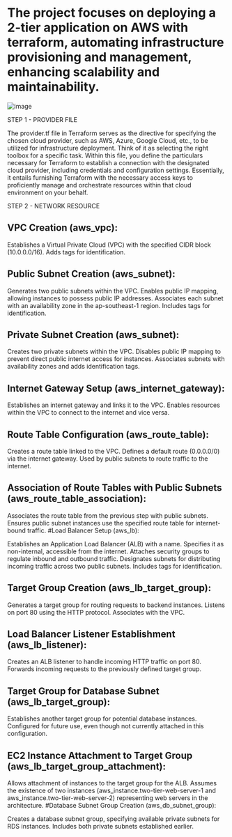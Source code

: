 #  The project focuses on deploying a 2-tier application on AWS with terraform, automating infrastructure provisioning and management, enhancing scalability and maintainability.


![image](https://github.com/Cmieytee/TERRAFORM/assets/129941983/fa95f71e-9f80-4852-89d9-946459b8f353)


STEP 1 - PROVIDER FILE

The provider.tf file in Terraform serves as the directive for specifying the chosen cloud provider, such as AWS, Azure, Google Cloud, etc., to be utilized for infrastructure deployment. Think of it as selecting the right toolbox for a specific task.
Within this file, you define the particulars necessary for Terraform to establish a connection with the designated cloud provider, including credentials and configuration settings. Essentially, it entails furnishing Terraform with the necessary access keys to proficiently manage and orchestrate resources within that cloud environment on your behalf.

STEP 2 - NETWORK RESOURCE 

## VPC Creation (aws_vpc):

Establishes a Virtual Private Cloud (VPC) with the specified CIDR block (10.0.0.0/16).
Adds tags for identification.

## Public Subnet Creation (aws_subnet):

Generates two public subnets within the VPC.
Enables public IP mapping, allowing instances to possess public IP addresses.
Associates each subnet with an availability zone in the ap-southeast-1 region.
Includes tags for identification.

## Private Subnet Creation (aws_subnet):

Creates two private subnets within the VPC.
Disables public IP mapping to prevent direct public internet access for instances.
Associates subnets with availability zones and adds identification tags.

## Internet Gateway Setup (aws_internet_gateway):
Establishes an internet gateway and links it to the VPC.
Enables resources within the VPC to connect to the internet and vice versa.

## Route Table Configuration (aws_route_table):

Creates a route table linked to the VPC.
Defines a default route (0.0.0.0/0) via the internet gateway.
Used by public subnets to route traffic to the internet.

## Association of Route Tables with Public Subnets (aws_route_table_association):

Associates the route table from the previous step with public subnets.
Ensures public subnet instances use the specified route table for internet-bound traffic.
#Load Balancer Setup (aws_lb):

Establishes an Application Load Balancer (ALB) with a name.
Specifies it as non-internal, accessible from the internet.
Attaches security groups to regulate inbound and outbound traffic.
Designates subnets for distributing incoming traffic across two public subnets.
Includes tags for identification.
## Target Group Creation (aws_lb_target_group):

Generates a target group for routing requests to backend instances.
Listens on port 80 using the HTTP protocol.
Associates with the VPC.
## Load Balancer Listener Establishment (aws_lb_listener):

Creates an ALB listener to handle incoming HTTP traffic on port 80.
Forwards incoming requests to the previously defined target group.
## Target Group for Database Subnet (aws_lb_target_group):

Establishes another target group for potential database instances.
Configured for future use, even though not currently attached in this configuration.
## EC2 Instance Attachment to Target Group (aws_lb_target_group_attachment):

Allows attachment of instances to the target group for the ALB.
Assumes the existence of two instances (aws_instance.two-tier-web-server-1 and aws_instance.two-tier-web-server-2) representing web servers in the architecture.
#Database Subnet Group Creation (aws_db_subnet_group):

Creates a database subnet group, specifying available private subnets for RDS instances.
Includes both private subnets established earlier.


